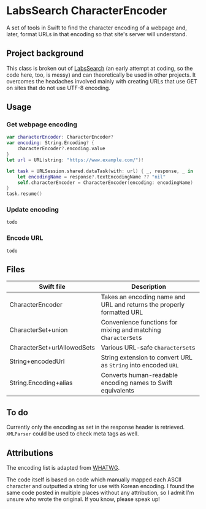 # LabsSearch CharacterEncoder
A set of tools in Swift to find the character encoding of a webpage and, later, format URLs in that encoding so that site's server will understand.

## Project background
This class is broken out of [LabsSearch] (an early attempt at coding, so the code here, too, is messy) and can theoretically be used in other projects. It overcomes the headaches involved mainly with creating URLs that use GET on sites that do not use UTF-8 encoding.

## Usage
### Get webpage encoding
```swift
var characterEncoder: CharacterEncoder?
var encoding: String.Encoding? {
    characterEncoder?.encoding.value
}
let url = URL(string: "https://www.example.com/")!

let task = URLSession.shared.dataTask(with: url) { _, response, _ in
    let encodingName = response?.textEncodingName ?? "nil"
    self.characterEncoder = CharacterEncoder(encoding: encodingName)
}
task.resume()
```
### Update encoding
```swift
todo
```
### Encode URL
```
todo
```

## Files
Swift file | Description
---------- | -----------
CharacterEncoder | Takes an encoding name and URL and returns the properly formatted URL
CharacterSet+union | Convenience functions for mixing and matching `CharacterSet`s
CharacterSet+urlAllowedSets | Various URL-safe `CharacterSet`s
String+encodedUrl | String extension to convert URL as `String` into encoded `URL`
String.Encoding+alias | Converts human-readable encoding names to Swift equivalents

## To do
Currently only the encoding as set in the response header is retrieved. `XMLParser` could be used to check meta tags as well.

## Attributions
The encoding list is adapted from [WHATWG].

The code itself is based on code which manually mapped each ASCII character and outputted a string for use with Korean encoding. I found the same code posted in multiple places without any attribution, so I admit I'm unsure who wrote the original. If you know, please speak up!

[LabsSearch]: https://www.github.com/cartoonchess/labssearch
[WHATWG]: https://encoding.spec.whatwg.org/#names-and-labels
